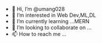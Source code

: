 - 👋 Hi, I’m @umang028
- 👀 I’m interested in Web Dev,ML,DL
- 🌱 I’m currently learning ...MERN
- 💞️ I’m looking to collaborate on ...
- 📫 How to reach me ...

<!---
umang028/umang028 is a ✨ special ✨ repository because its `README.md` (this file) appears on your GitHub profile.
You can click the Preview link to take a look at your changes.
--->
